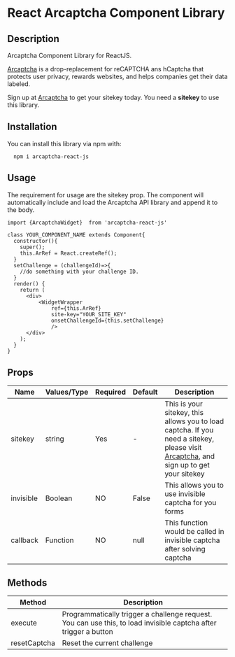 # React Arcaptcha Component Library

## Description
Arcaptcha Component Library for ReactJS.

[Arcaptcha](https://arcaptcha.ir/) is a drop-replacement for reCAPTCHA ans hCaptcha that protects user privacy, rewards websites, and helps companies get their data labeled.

Sign up at [Arcaptcha](https://arcaptcha.ir/sign-up) to get your sitekey today. You need a **sitekey** to use this library.

## Installation
You can install this library via npm with:

```
  npm i arcaptcha-react-js 
```

## Usage
The requirement for usage are the sitekey prop. The component will automatically include and load the Arcaptcha  API library and append it to the body.

```
import {ArcaptchaWidget}  from 'arcaptcha-react-js'

class YOUR_COMPONENT_NAME extends Component{
  constructor(){
    super();
    this.ArRef = React.createRef();
  }
  setChallenge = (challengeId)=>{
    //do something with your challenge ID.
  }
  render() {
    return (
      <div>
          <WidgetWrapper
              ref={this.ArRef}
              site-key="YOUR_SITE_KEY"
              onsetChallengeId={this.setChallenge}
              />
      </div>
    );
  }
}
```

## Props

| Name | Values/Type | Required	| Default	 | Description |
|--------|--------|--------|--------|--------|
|    sitekey    |    string   |    Yes   |    -   |    This is your sitekey, this allows you to load captcha. If you need a sitekey, please visit [Arcaptcha](https://arcaptcha.ir/sign-up), and sign up to get your sitekey   |
|    invisible    |    Boolean    |  NO  |  False | This allows you to use invisible captcha for you forms |
|    callback    |    Function    |  NO  |  null  | This function would be called in invisible captcha after solving captcha |  


## Methods

| Method | Description |
|--------|--------|
|    execute    |    Programmatically trigger a challenge request. You can use this, to load invisible captcha after trigger a button  |
|    resetCaptcha    |    	Reset the current challenge    |
